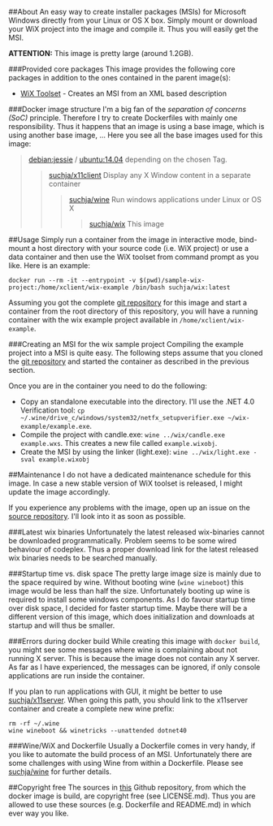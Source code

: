 ##About
An easy way to create installer packages (MSIs) for Microsoft Windows directly from your Linux or OS X box. Simply mount or download your WiX project into the image and compile it. Thus you will easily get the MSI.

**ATTENTION:** This image is pretty large (around 1.2GB).

###Provided core packages
This image provides the following core packages in addition to the ones contained in the parent image(s):

- [WiX Toolset](http://wixtoolset.org) - Creates an MSI from an XML based description

###Docker image structure
I'm a big fan of the *separation of concerns (SoC)* principle. Therefore I try to create Dockerfiles with mainly one responsibility. Thus it happens that an image is using a base image, which is using another base image, ... Here you see all the base images used for this image:

> [debian:jessie](https://github.com/tianon/docker-brew-debian/blob/188b27233cedf32048ee12378e8f8c6fc0fc0cb4/jessie/Dockerfile) / [ubuntu:14.04](https://github.com/tianon/docker-brew-ubuntu-core/blob/7fef77c821d7f806373c04675358ac6179eaeaf3/trusty/Dockerfile) depending on the chosen Tag.
>> [suchja/x11client](https://registry.hub.docker.com/u/suchja/x11client/dockerfile/) Display any X Window content in a separate container
>>> [suchja/wine](https://registry.hub.docker.com/u/suchja/wine/dockerfile/) Run windows applications under Linux or OS X
>>>> [suchja/wix](https://registry.hub.docker.com/u/suchja/wix/dockerfile/) This image

##Usage
Simply run a container from the image in interactive mode, bind-mount a host directory with your source code (i.e. WiX project) or use a data container and then use the WiX toolset from command prompt as you like. Here is an example:

`docker run --rm -it --entrypoint -v $(pwd)/sample-wix-project:/home/xclient/wix-example /bin/bash suchja/wix:latest`

Assuming you got the complete [git repository](https://github.com/suchja/wix-toolset) for this image and start a container from the root directory of this repository, you will have a running container with the wix example project available in `/home/xclient/wix-example`.

###Creating an MSI for the wix sample project
Compiling the example project into a MSI is quite easy. The following steps assume that you cloned the [git repository](https://github.com/suchja/wix-toolset) and started the container as described in the previous section.

Once you are in the container you need to do the following:

- Copy an standalone executable into the directory. I'll use the .NET 4.0 Verification tool: `cp ~/.wine/drive_c/windows/system32/netfx_setupverifier.exe ~/wix-example/example.exe`. 
- Compile the project with candle.exe: `wine ../wix/candle.exe example.wxs`. This creates a new file called `example.wixobj`.
- Create the MSI by using the linker (light.exe): `wine ../wix/light.exe -sval example.wixobj`

##Maintenance
I do not have a dedicated maintenance schedule for this image. In case a new stable version of WiX toolset is released, I might update the image accordingly.

If you experience any problems with the image, open up an issue on the [source repository](https://github.com/suchja/wix-toolset). I'll look into it as soon as possible.

###Latest wix binaries
Unfortunately the latest released wix-binaries cannot be downloaded programmatically. Problem seems to be some wired behaviour of codeplex. Thus a proper download link for the latest released wix binaries needs to be searched manually.

###Startup time vs. disk space
The pretty large image size is mainly due to the space required by wine. Without booting wine (`wine wineboot`) this image would be less than half the size. Unfortunately booting up wine is required to install some windows components. As I do favour startup time over disk space, I decided for faster startup time. Maybe there will be a different version of this image, which does initialization and downloads at startup and will thus be smaller.

###Errors during docker build
While creating this image with `docker build`, you might see some messages where wine is complaining about not running X server. This is because the image does not contain any X server. As far as I have experienced, the messages can be ignored, if only console applications are run inside the container.

If you plan to run applications with GUI, it might be better to use [suchja/x11server](https://registry.hub.docker.com/u/suchja/x11server/). When going this path, you should link to the x11server container and create a complete new wine prefix:

```
rm -rf ~/.wine
wine wineboot && winetricks --unattended dotnet40
```

###Wine/WiX and Dockerfile
Usually a Dockerfile comes in very handy, if you like to automate the build process of an MSI. Unfortunately there are some challenges with using Wine from within a Dockerfile. Please see [suchja/wine](https://registry.hub.docker.com/u/suchja/wine/) for further details.

##Copyright free
The sources in [this](https://github.com/suchja/wix-toolset) Github repository, from which the docker image is build, are copyright free (see LICENSE.md). Thus you are allowed to use these sources (e.g. Dockerfile and README.md) in which ever way you like.
